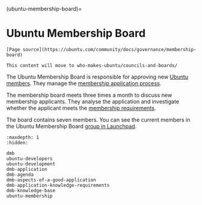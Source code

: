 (ubuntu-membership-board)=
# Ubuntu Membership Board

```{note}
[Page source](https://ubuntu.com/community/docs/governance/membership-board)
```

```{note}
This content will move to who-makes-ubuntu/councils-and-boards/
```

The Ubuntu Membership Board is responsible for approving new
[Ubuntu members](https://ubuntu.com/community/membership). They manage the
[membership application process](https://ubuntu.com/community/membership/application).

The membership board meets three times a month to discuss new membership
applicants. They analyse the application and investigate whether the applicant
meets the [membership requirements](https://ubuntu.com/community/membership/requirements).

The board contains seven members. You can see the current members in the
Ubuntu Membership Board [group in Launchpad](https://launchpad.net/~ubuntu-membership-board).


```{toctree}
:maxdepth: 1
:hidden:

dmb
ubuntu-developers
ubuntu-development
dmb-application
dmb-agenda
dmb-aspects-of-a-good-application
dmb-application-knowledge-requirements
dmb-knowledge-base
ubuntu-membership
```
